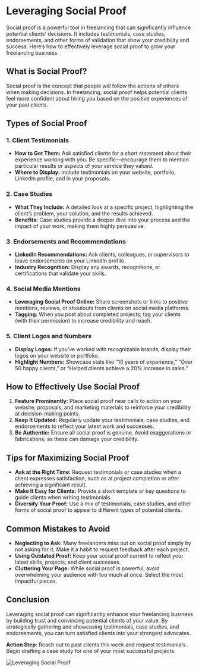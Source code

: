 # Leveraging Social Proof

Social proof is a powerful tool in freelancing that can significantly influence potential clients’ decisions. It includes testimonials, case studies, endorsements, and other forms of validation that show your credibility and success. Here’s how to effectively leverage social proof to grow your freelancing business.

## What is Social Proof?

Social proof is the concept that people will follow the actions of others when making decisions. In freelancing, social proof helps potential clients feel more confident about hiring you based on the positive experiences of your past clients.

## Types of Social Proof

### 1. **Client Testimonials**

- **How to Get Them:** Ask satisfied clients for a short statement about their experience working with you. Be specific—encourage them to mention particular results or aspects of your service they valued.
- **Where to Display:** Include testimonials on your website, portfolio, LinkedIn profile, and in your proposals.

### 2. **Case Studies**

- **What They Include:** A detailed look at a specific project, highlighting the client’s problem, your solution, and the results achieved.
- **Benefits:** Case studies provide a deeper dive into your process and the impact of your work, making them highly persuasive.

### 3. **Endorsements and Recommendations**

- **LinkedIn Recommendations:** Ask clients, colleagues, or supervisors to leave endorsements on your LinkedIn profile.
- **Industry Recognition:** Display any awards, recognitions, or certifications that validate your skills.

### 4. **Social Media Mentions**

- **Leveraging Social Proof Online:** Share screenshots or links to positive mentions, reviews, or shoutouts from clients on social media platforms.
- **Tagging:** When you post about completed projects, tag your clients (with their permission) to increase credibility and reach.

### 5. **Client Logos and Numbers**

- **Display Logos:** If you’ve worked with recognizable brands, display their logos on your website or portfolio.
- **Highlight Numbers:** Showcase stats like “10 years of experience,” “Over 50 happy clients,” or “Helped clients achieve a 20% increase in sales.”

## How to Effectively Use Social Proof

1. **Feature Prominently:** Place social proof near calls to action on your website, proposals, and marketing materials to reinforce your credibility at decision-making points.
2. **Keep It Updated:** Regularly update your testimonials, case studies, and endorsements to reflect your latest work and successes.
3. **Be Authentic:** Ensure all social proof is genuine. Avoid exaggerations or fabrications, as these can damage your credibility.

## Tips for Maximizing Social Proof

- **Ask at the Right Time:** Request testimonials or case studies when a client expresses satisfaction, such as at project completion or after achieving a significant result.
- **Make It Easy for Clients:** Provide a short template or key questions to guide clients when writing testimonials.
- **Diversify Your Proof:** Use a mix of testimonials, case studies, and other forms of social proof to appeal to different types of potential clients.

## Common Mistakes to Avoid

- **Neglecting to Ask:** Many freelancers miss out on social proof simply by not asking for it. Make it a habit to request feedback after each project.
- **Using Outdated Proof:** Keep your social proof current to reflect your latest skills, projects, and client successes.
- **Cluttering Your Page:** While social proof is powerful, avoid overwhelming your audience with too much at once. Select the most impactful pieces.

## Conclusion

Leveraging social proof can significantly enhance your freelancing business by building trust and convincing potential clients of your value. By strategically gathering and showcasing testimonials, case studies, and endorsements, you can turn satisfied clients into your strongest advocates.

**Action Step:** Reach out to past clients this week and request testimonials. Begin drafting a case study for one of your most successful projects.

![Leveraging Social Proof](./images/leveraging-social-proof.png)
